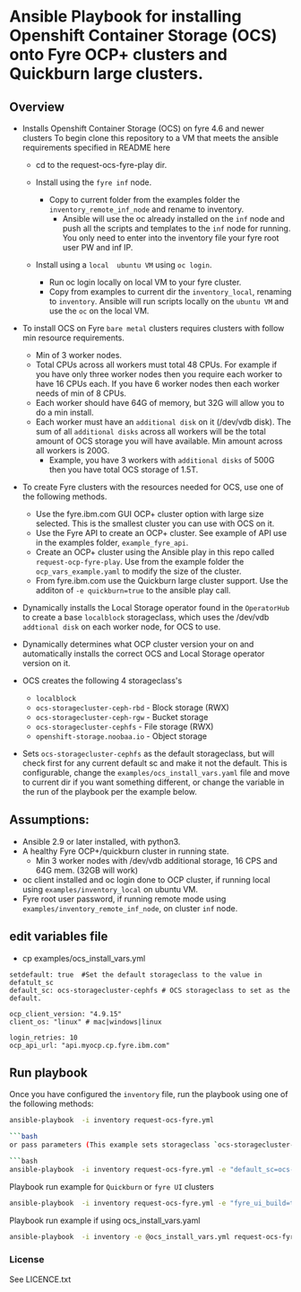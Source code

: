 # Ansible Playbook for installing Openshift Container Storage (OCS) onto Fyre OCP+ clusters and Quickburn large clusters.

## Overview

- Installs Openshift Container Storage (OCS) on fyre 4.6 and newer clusters
  To begin clone this repository to a VM that meets the ansible requirements specified in README here
  - cd to the request-ocs-fyre-play dir.

  - Install using the `fyre inf` node.
    - Copy to current folder from the examples folder the `inventory_remote_inf_node` and  rename to inventory.
       - Ansible will use the oc already installed on the `inf` node and push all the scripts and templates to the `inf` node for running. You only need to enter into the inventory file your fyre root user PW  and inf IP.
  - Install using a `local  ubuntu VM` using `oc login`.
    - Run oc login locally on local VM to your fyre cluster.
    - Copy from examples to current dir the `inventory_local`, renaming to `inventory`. Ansible will run scripts locally on the `ubuntu VM` and use the `oc` on the local VM.

- To install OCS on Fyre `bare metal` clusters requires clusters with follow min resource requirements.
  - Min of 3 worker nodes.
  - Total CPUs across all workers must total 48 CPUs. For example if you have only three worker nodes then you require each worker to have 16 CPUs each. If you have 6 worker nodes then each worker needs of min of 8 CPUs.
  - Each worker should have 64G of memory, but 32G will allow you to do a min install.
  - Each worker must have an `additional disk` on it (/dev/vdb disk). The sum of all `additional disks` across all workers will be the total amount of OCS storage you will have available. Min amount across all workers is 200G.
    - Example, you have 3 workers with `additional disks` of 500G then you have total OCS storage of 1.5T.
- To create Fyre clusters with the resources needed for OCS, use one of the following methods.
  - Use the fyre.ibm.com GUI OCP+ cluster option with large size selected. This is the smallest cluster you can use with OCS on it.
  - Use the Fyre API to create an OCP+ cluster. See example of API use in the examples folder, `example_fyre_api`.
  - Create an OCP+ cluster using the Ansible play in this repo called `request-ocp-fyre-play`. Use from the example folder the  `ocp_vars_example.yaml` to modify the size of the cluster.
  - From fyre.ibm.com use the Quickburn large cluster support. Use the additon of `-e quickburn=true` to the ansible play call.  

- Dynamically installs the Local Storage operator found in the `OperatorHub` to create a base `localblock` storageclass, which uses the /dev/vdb `addtional disk` on each worker node, for OCS to use.

- Dynamically determines what OCP cluster version your on and automatically installs the correct OCS and Local Storage operator version on it.

- OCS creates the following 4 storageclass's
  - `localblock` 
  - `ocs-storagecluster-ceph-rbd` - Block storage (RWX)
  - `ocs-storagecluster-ceph-rgw` - Bucket storage
  - `ocs-storagecluster-cephfs` - File storage (RWX)
  - `openshift-storage.noobaa.io` - Object storage

- Sets `ocs-storagecluster-cephfs` as the default storageclass, but will check first for any current default sc and make it not the default. This is configurable, change the `examples/ocs_install_vars.yaml` file and move to current dir if you want something different, or change the variable in the run of the playbook per the example below.

## Assumptions:

- Ansible 2.9 or later installed, with python3.
- A healthy Fyre OCP+/quickburn cluster in running state.
  - Min 3 worker nodes with /dev/vdb additional storage, 16 CPS and 64G mem. (32GB will work)
- oc client installed and oc login done to OCP cluster, if running local using `examples/inventory_local` on ubuntu VM.
- Fyre root user password, if running remote mode using `examples/inventory_remote_inf_node`, on cluster `inf` node.

## edit variables file

- cp examples/ocs_install_vars.yml

```code
setdefault: true  #Set the default storageclass to the value in defatult_sc
default_sc: ocs-storagecluster-cephfs # OCS storageclass to set as the default.

ocp_client_version: "4.9.15"
client_os: "linux" # mac|windows|linux

login_retries: 10
ocp_api_url: "api.myocp.cp.fyre.ibm.com" 
```

## Run playbook

Once you have configured the `inventory` file, run the playbook using one of the following methods:

```bash
ansible-playbook  -i inventory request-ocs-fyre.yml

```bash
or pass parameters (This example sets storageclass `ocs-storagecluster-ceph-rbd` as the default storageclass)

```bash
ansible-playbook  -i inventory request-ocs-fyre.yml -e "default_sc=ocs-storagecluster-ceph-rbd"
```

Playbook run example for `Quickburn` or `fyre UI` clusters

```bash
ansible-playbook  -i inventory request-ocs-fyre.yml -e "fyre_ui_build=true"
```

Playbook run example if using ocs_install_vars.yaml

```bash
ansible-playbook  -i inventory -e @ocs_install_vars.yml request-ocs-fyre.yml
```

### License

See LICENCE.txt
